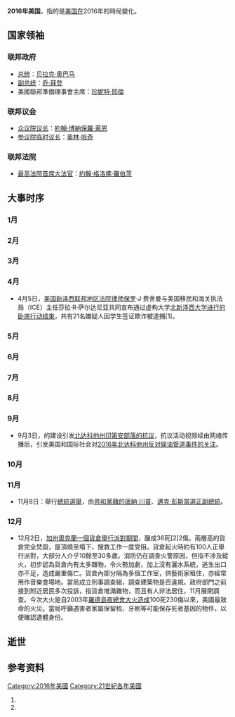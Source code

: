 **2016年美国**，指的是[美国在](../Page/美国.md "wikilink")2016年的時局變化。

## 国家领袖

### 联邦政府

  - [总统](../Page/美国总统.md "wikilink")：[贝拉克·奥巴马](../Page/贝拉克·奥巴马.md "wikilink")
  - [副总统](../Page/美国副总统.md "wikilink")：[乔·拜登](../Page/乔·拜登.md "wikilink")
  - 美國聯邦準備理事會主席：[珍妮特·耶倫](../Page/珍妮特·耶倫.md "wikilink")

### 联邦议会

  - [众议院](https://zh.wikipedia.org/wiki/美国众议院 "wikilink")[议长](https://zh.wikipedia.org/wiki/美国众议院议长 "wikilink")：[約翰·博納](../Page/約翰·博納.md "wikilink")[保羅·萊恩](../Page/保羅·萊恩.md "wikilink")
  - [参议院](../Page/美国参议院.md "wikilink")[临时议长](https://zh.wikipedia.org/wiki/美国参议院临时议长 "wikilink")：[奧林·哈奇](../Page/奧林·哈奇.md "wikilink")

### 联邦法院

  - [最高法院](../Page/美国最高法院.md "wikilink")[首席大法官](../Page/美国首席大法官.md "wikilink")：[約翰·格洛佛·羅伯茨](https://zh.wikipedia.org/wiki/約翰·格洛佛·羅伯茨 "wikilink")

## 大事时序

### 1月

### 2月

### 3月

### 4月

  - 4月5日，[美国新泽西联邦地区法院律师保罗](https://zh.wikipedia.org/wiki/美国新泽西联邦地区法院 "wikilink")·J·费舍曼与美国移民和海关执法局（ICE）主任莎拉·R·萨尔达尼亚共同宣布通过虚构大学[北新泽西大学进行的卧底行动结束](../Page/北新泽西大学.md "wikilink")，共有21名嫌疑人因学生签证欺诈被逮捕\[1\]。

### 5月

### 6月

### 7月

### 8月

### 9月

  - 9月3日，的建设引发[北达科他州印第安部落的抗议](../Page/北达科他州.md "wikilink")，抗议活动视频经由网络传播后，引发美国和国际社会对[2016年北达科他州反对输油管道事件的关注](https://zh.wikipedia.org/wiki/2016年北达科他州反对输油管道事件 "wikilink")。

### 10月

### 11月

  - 11月8日：舉行[總統選舉](https://zh.wikipedia.org/wiki/2016年美國總統選舉 "wikilink")，由[共和黨藉的](../Page/共和黨_\(美國\).md "wikilink")[唐納·川普](../Page/唐納·川普.md "wikilink")、[邁克·彭斯當選正副總統](https://zh.wikipedia.org/wiki/邁克·彭斯 "wikilink")。

### 12月

  - 12月2日，[加州](https://zh.wikipedia.org/wiki/加州 "wikilink")[奧克蘭一個貨倉舉行派對期間](https://zh.wikipedia.org/wiki/奧克蘭_\(加州\) "wikilink")，釀成36死\[2\]2傷。兩層高的貨倉完全焚毀，屋頂燒至塌下，搜救工作一度受阻。貨倉起火時約有100人正舉行派對，大部分人介乎10餘至30多歲。消防仍在調查火警原因，但指不涉及縱火，初步認為貨倉內有太多雜物，令火勢加劇，加上沒有灑水系統，逃生出口亦不足，造成嚴重傷亡。貨倉內部分隔為多個工作室，供藝術家租住，亦經常用作音樂會場地。當局成立刑事調查組，調查建築物是否違規。政府部門之前接到附近居民多次投訴，指貨倉堆滿雜物，而且有人非法居住，11月展開調查。今次大火是自2003年[羅德島夜總會大火造成](https://zh.wikipedia.org/wiki/羅德島夜總會大火 "wikilink")100死230傷以來，美國最致命的火災。當局呼籲遇害者家屬保留梳、牙刷等可能保存死者基因的物件，以便確認遺體身份。

## 逝世

## 参考资料

[Category:2016年美國](https://zh.wikipedia.org/wiki/Category:2016年美國 "wikilink")
[Category:21世紀各年美國](https://zh.wikipedia.org/wiki/Category:21世紀各年美國 "wikilink")

1.
2.